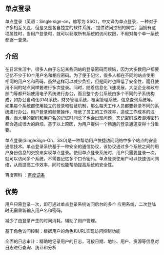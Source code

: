 <h2>单点登录</h2>

单点登录（英语：Single sign-on，缩写为 SSO），中文译为单点登录，一种对于许多相互关连，但是又是各自独立的软件系统， 提供访问控制的属性。当拥有这项属性时，当用户登录时，就可以获取所有系统的访问权限，不用对每个单一系统都逐一登录。


<h2>介绍</h2>
在日常生活中，很多人由于忘记某些网站的登录密码而烦恼，因为大多数用户都要记忆不少于10个用户名和相应密码。为了便于记忆，很多人都在不同的站点使用相同的用户名和密码，虽然这样可以减少负担，但是同时也降低了安全性，而且使用不同的站点同样要进行多次登录。同时，随着信息化飞速发展，大型企业和政府部门等都开始使用电子系统进行办公，而且整个办公系统由多个不同的子系统构成，如办公自动化(OA)系统，财务管理系统，档案管理系统，信息查询系统等。如果每个系统都使用独立的登录和验证机制，那么每天工作人员都要登录不同的系统进行办公。用户登录的频繁操作，降低了员工的工作效率，造成工作成本的浪费。而大量的密码和用户名的记忆时间长了也会出现问题，忘记密码或者混淆密码都会造成很大的麻烦。基于以上原因，为用户提供一个畅通的登录通道变得十分重要。


单点登录(SingleSign-On，SSO)是一种帮助用户快捷访问网络中多个站点的安全通信技术。单点登录系统基于一种安全的通信协议，该协议通过多个系统之间的用户身份信息的交换来实现单点登录。使用单点登录系统时，用户只需要登录一次，就可以访问多个系统，不需要记忆多个口令密码。单点登录使用户可以快速访问网络，从而提高工作效率，同时也能帮助提高系统的安全性。



百度百科 ：<a href="https://baike.baidu.com/item/SSO/3451380" target="_blank">百度词条</a>


<h2>优势</h2>

用户只需登录一次，即可通过单点登录系统访问后台的多个 应用系统，二次登陆时无需重新输入用户名和密码。

减少了由登录产生的时间消耗，辅助了用户管理。

基于角色访问控制：根据用户的角色和URL实现访问控制功能

全面的日志审计：精确地记录用户的日志，可按日期、地址、用户、资源等信息对日志进行查询、统计和分析
